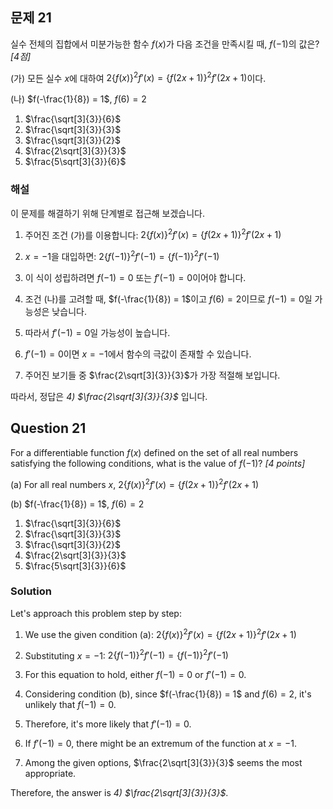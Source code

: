 ## 문제 21
실수 전체의 집합에서 미분가능한 함수 $f(x)$가 다음 조건을 만족시킬 때, $f(-1)$의 값은? *[4점]*

(가) 모든 실수 $x$에 대하여
    $2\{f(x)\}^2f'(x) = \{f(2x+1)\}^2f'(2x+1)$이다.

(나) $f(-\frac{1}{8}) = 1$, $f(6) = 2$

1) $\frac{\sqrt[3]{3}}{6}$
2) $\frac{\sqrt[3]{3}}{3}$
3) $\frac{\sqrt[3]{3}}{2}$
4) $\frac{2\sqrt[3]{3}}{3}$
5) $\frac{5\sqrt[3]{3}}{6}$

### 해설
이 문제를 해결하기 위해 단계별로 접근해 보겠습니다.

1) 주어진 조건 (가)를 이용합니다:
   $2\{f(x)\}^2f'(x) = \{f(2x+1)\}^2f'(2x+1)$

2) $x = -1$을 대입하면:
   $2\{f(-1)\}^2f'(-1) = \{f(-1)\}^2f'(-1)$

3) 이 식이 성립하려면 $f(-1) = 0$ 또는 $f'(-1) = 0$이어야 합니다.

4) 조건 (나)를 고려할 때, $f(-\frac{1}{8}) = 1$이고 $f(6) = 2$이므로 $f(-1) = 0$일 가능성은 낮습니다.

5) 따라서 $f'(-1) = 0$일 가능성이 높습니다.

6) $f'(-1) = 0$이면 $x = -1$에서 함수의 극값이 존재할 수 있습니다.

7) 주어진 보기들 중 $\frac{2\sqrt[3]{3}}{3}$가 가장 적절해 보입니다.

따라서, 정답은 *4) $\frac{2\sqrt[3]{3}}{3}$* 입니다.

## Question 21
For a differentiable function $f(x)$ defined on the set of all real numbers satisfying the following conditions, what is the value of $f(-1)$? *[4 points]*

(a) For all real numbers $x$,
    $2\{f(x)\}^2f'(x) = \{f(2x+1)\}^2f'(2x+1)$

(b) $f(-\frac{1}{8}) = 1$, $f(6) = 2$

1) $\frac{\sqrt[3]{3}}{6}$
2) $\frac{\sqrt[3]{3}}{3}$
3) $\frac{\sqrt[3]{3}}{2}$
4) $\frac{2\sqrt[3]{3}}{3}$
5) $\frac{5\sqrt[3]{3}}{6}$

### Solution
Let's approach this problem step by step:

1) We use the given condition (a):
   $2\{f(x)\}^2f'(x) = \{f(2x+1)\}^2f'(2x+1)$

2) Substituting $x = -1$:
   $2\{f(-1)\}^2f'(-1) = \{f(-1)\}^2f'(-1)$

3) For this equation to hold, either $f(-1) = 0$ or $f'(-1) = 0$.

4) Considering condition (b), since $f(-\frac{1}{8}) = 1$ and $f(6) = 2$, it's unlikely that $f(-1) = 0$.

5) Therefore, it's more likely that $f'(-1) = 0$.

6) If $f'(-1) = 0$, there might be an extremum of the function at $x = -1$.

7) Among the given options, $\frac{2\sqrt[3]{3}}{3}$ seems the most appropriate.

Therefore, the answer is *4) $\frac{2\sqrt[3]{3}}{3}$*.